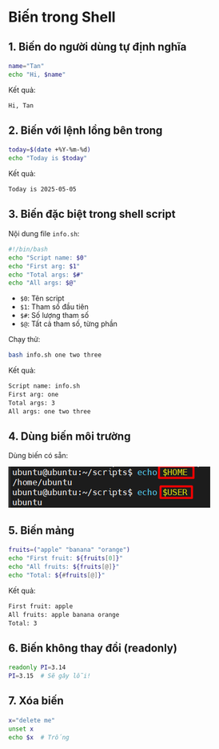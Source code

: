 # Biến trong Shell

## 1. Biến do người dùng tự định nghĩa

```bash
name="Tan"
echo "Hi, $name"
```

Kết quả:

```bash
Hi, Tan
```

## 2. Biến với lệnh lồng bên trong

```bash
today=$(date +%Y-%m-%d)
echo "Today is $today"
```

Kết quả:

```bash
Today is 2025-05-05
```

## 3. Biến đặc biệt trong shell script

Nội dung file `info.sh`:

```bash
#!/bin/bash
echo "Script name: $0"
echo "First arg: $1"
echo "Total args: $#"
echo "All args: $@"
```

- `$0`: Tên script
- `$1`: Tham số đầu tiên
- `$#`: Số lượng tham số
- `$@`: Tất cả tham số, từng phần

Chạy thử:

```bash
bash info.sh one two three
```

Kết quả:

```bash
Script name: info.sh
First arg: one
Total args: 3
All args: one two three
```

## 4. Dùng biến môi trường

Dùng biến có sẵn:

![avalable var](../1.Overview/images/available_var.png)

## 5. Biến mảng

```bash
fruits=("apple" "banana" "orange")
echo "First fruit: ${fruits[0]}"
echo "All fruits: ${fruits[@]}"
echo "Total: ${#fruits[@]}"
```

Kết quả:

```bash
First fruit: apple
All fruits: apple banana orange
Total: 3
```

## 6. Biến không thay đổi (readonly)

```bash
readonly PI=3.14
PI=3.15  # Sẽ gây lỗi!
```

## 7. Xóa biến

```bash
x="delete me"
unset x
echo $x  # Trống
```
